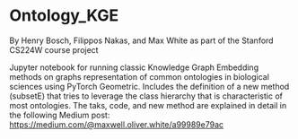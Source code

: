 # Ontology_KGE

By Henry Bosch, Filippos Nakas, and Max White as part of the Stanford CS224W course project

Jupyter notebook for running classic Knowledge Graph Embedding methods on graphs representation of common ontologies in biological sciences using PyTorch Geometric. Includes the definition of a new method (subsetE) that tries to leverage the class hierarchy that is characteristic of most ontologies. The taks, code, and new method are explained in detail in the following Medium post: https://medium.com/@maxwell.oliver.white/a99989e79ac

